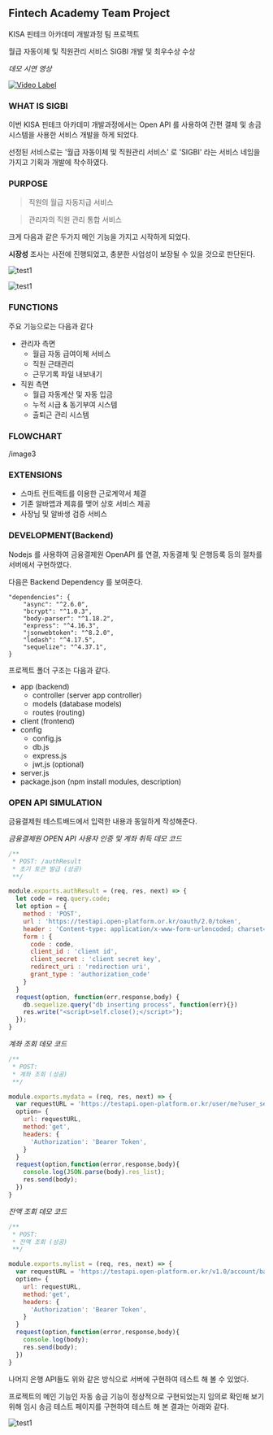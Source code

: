 ## Fintech Academy Team Project

KISA 핀테크 아카데미 개발과정 팀 프로젝트

월급 자동이체 및 직원관리 서비스 SIGBI 개발 및 최우수상 수상

<!-- more -->



*데모 시연 영상*

[![Video Label](src/5.png)](https://www.youtube.com/embed/ECDCV55sIlM)





### WHAT IS SIGBI

이번 KISA 핀테크 아카데미 개발과정에서는 Open API 를 사용하여 간편 결제 및 송금 시스템을 사용한 서비스 개발을 하게 되었다.

선정된 서비스로는 '월급 자동이체 및 직원관리 서비스' 로 'SIGBI' 라는 서비스 네임을 가지고 기획과 개발에 착수하였다.



### PURPOSE

> 직원의 월급 자동지급 서비스

> 관리자의 직원 관리 통합 서비스

크게 다음과 같은 두가지 메인 기능을 가지고 시작하게 되었다.

**시장성** 조사는 사전에 진행되었고, 충분한 사업성이 보장될 수 있을 것으로 판단된다.



![test1](src/1.png)

![test1](src/2.png)



### FUNCTIONS

주요 기능으로는 다음과 같다

- 관리자 측면
  - 월급 자동 급여이체 서비스
  - 직원 근태관리
  - 근무기록 파일 내보내기
- 직원 측면
  - 월급 자동계산 및 자동 입금
  - 누적 시급 & 동기부여 시스템
  - 출퇴근 관리 시스템

### FLOWCHART

/image3



### EXTENSIONS

- 스마트 컨트랙트를 이용한 근로계약서 체결
- 기존 알바앱과 제휴를 맺어 상호 서비스 제공
- 사장님 및 알바생 검증 서비스



### DEVELOPMENT(Backend)

Nodejs 를 사용하여 금융결제원 OpenAPI 를 연결, 자동결제 및 은행등록 등의 절차를 서버에서 구현하였다.

다음은 Backend Dependency 를 보여준다.

```
"dependencies": {
    "async": "^2.6.0",
    "bcrypt": "^1.0.3",
    "body-parser": "^1.18.2",
    "express": "^4.16.3",
    "jsonwebtoken": "^8.2.0",
    "lodash": "^4.17.5",
    "sequelize": "^4.37.1",
}
```



프로젝트 폴더 구조는 다음과 같다.

- app (backend)
  - controller (server app controller)
  - models (database models)
  - routes (routing)
- client (frontend)
- config
  - config.js
  - db.js
  - express.js
  - jwt.js (optional)
- server.js
- package.json (npm install modules, description)



### OPEN API SIMULATION

금융결제원 테스트배드에서 입력한 내용과 동일하게 작성해준다.



*금융결제원 OPEN API 사용자 인증 및 계좌 취득 데모 코드*

```javascript
/**
 * POST: /authResult
 * 초기 토큰 발급 (성공)
 **/

module.exports.authResult = (req, res, next) => {
  let code = req.query.code;
  let option = {
    method : 'POST',
    url : 'https://testapi.open-platform.or.kr/oauth/2.0/token',
    header : 'Content-type: application/x-www-form-urlencoded; charset=UTF-8',
    form : {
      code : code,
      client_id : 'client id',
      client_secret : 'client secret key',
      redirect_uri : 'redirection uri',
      grant_type : 'authorization_code'
    }
  }
  request(option, function(err,response,body) {
    db.sequelize.query("db inserting process", function(err){})
    res.write("<script>self.close();</script>");
  });
}
```



*계좌 조회 데모 코드*

```javascript
/**
 * POST:
 * 계좌 조회 (성공)
 **/

module.exports.mydata = (req, res, next) => {
  var requestURL = 'https://testapi.open-platform.or.kr/user/me?user_seq_no=userNumber';
  option= {
    url: requestURL,
    method:'get',
    headers: {
      'Authorization': 'Bearer Token',
    }
  }
  request(option,function(error,response,body){
    console.log(JSON.parse(body).res_list);
    res.send(body);
  })
}
```



*잔액 조회 데모 코드*

```javascript
/**
 * POST:
 * 잔액 조회 (성공)
 **/

module.exports.mylist = (req, res, next) => {
  var requestURL = 'https://testapi.open-platform.or.kr/v1.0/account/balance?fintech_use_num=fintechNum&tran_dtime=tranDtime';
  option= {
    url: requestURL,
    method:'get',
    headers: {
      'Authorization': 'Bearer Token',
    }
  }
  request(option,function(error,response,body){
    console.log(body);
    res.send(body);
  })
}
```



나머지 은행 API들도 위와 같은 방식으로 서버에 구현하여 테스트 해 볼 수 있었다.

프로젝트의 메인 기능인 자동 송금 기능이 정상적으로 구현되었는지 임의로 확인해 보기 위해 임시 송금 테스트 페이지를 구현하여 테스트 해 본 결과는 아래와 같다.

![test1](src/3.png)
